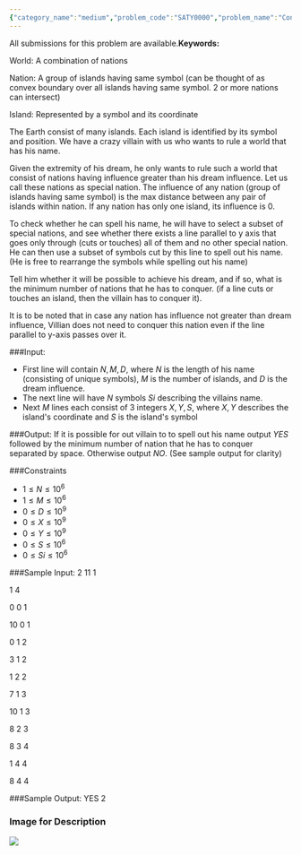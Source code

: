```yaml
---
{"category_name":"medium","problem_code":"SATY0000","problem_name":"Conquer Beyond the Wall","languages_supported":{"0":"C","1":"CPP14","2":"JAVA","3":"PYTH","4":"PYTH 3.6","5":"PYPY","6":"CS2","7":"PAS fpc","8":"PAS gpc","9":"RUBY","10":"PHP","11":"GO","12":"NODEJS","13":"HASK","14":"rust","15":"SCALA","16":"swift","17":"D","18":"PERL","19":"FORT","20":"WSPC","21":"ADA","22":"CAML","23":"ICK","24":"BF","25":"ASM","26":"CLPS","27":"PRLG","28":"ICON","29":"SCM qobi","30":"PIKE","31":"ST","32":"NICE","33":"LUA","34":"BASH","35":"NEM","36":"LISP sbcl","37":"LISP clisp","38":"SCM guile","39":"JS","40":"ERL","41":"TCL","42":"kotlin","43":"PERL6","44":"TEXT","45":"SCM chicken","46":"PYP3","47":"CLOJ","48":"R","49":"COB","50":"FS"},"max_timelimit":"0.5 - 5","source_sizelimit":50000,"problem_author":"aashu_k","problem_tester":null,"date_added":"6-04-2019","tags":{"0":"aashu_k"},"time":{"view_start_date":1554669000,"submit_start_date":1554669000,"visible_start_date":1554669000,"end_date":1735669800},"is_direct_submittable":false,"layout":"problem"}
---
```

<span class="solution-visible-txt">All submissions for this problem are available.</span>**Keywords:**

World: A combination of nations

Nation: A group of islands having same symbol (can be thought of as convex boundary over all islands having same symbol. 2 or more nations can intersect)

Island: Represented by a symbol and its coordinate

The Earth consist of many islands. Each island is identified by its symbol and position. We have a crazy villain with us who wants to rule a world that has his name. 

Given the extremity of his dream, he only wants to rule such a world that consist of nations having influence greater than his dream influence. Let us call these nations as special nation. The influence of any nation (group of islands having same symbol) is the max distance between any pair of islands within nation. If any nation has only one island, its influence is 0. 

To check whether he can spell his name, he will have to select a subset of special nations, and see whether there exists a line parallel to y axis that goes only through (cuts or touches) all of them and no other special nation. He can then use a subset of symbols cut by this line to spell out his name. (He is free to rearrange the symbols while spelling out his name)

Tell him whether it will be possible to achieve his dream, and if so, what is the minimum number of nations that he has to conquer. (if a line cuts or touches an island, then the villain has to conquer it).

It is to be noted that in case any nation has influence not greater than dream influence, Villian does not need to conquer this nation even if the line parallel to y-axis passes over it.

###Input:

- First line will contain $N, M, D$, where $N$ is the length of his name (consisting of unique symbols), $M$ is the number of islands, and $D$ is the dream influence.
- The next line will have $N$ symbols $Si$ describing the villains name. 
- Next $M$ lines each consist of 3 integers $X, Y, S$, where $X, Y$ describes the island's coordinate and $S$ is the island's symbol

###Output:
If it is possible for out villain to to spell out his name output $YES$ followed by the minimum number of nation that he has to conquer separated by space. Otherwise output $NO$. (See sample output for clarity) 

###Constraints 
- $1 \leq N \leq 10^6$
- $1 \leq M \leq 10^6$
- $0 \leq D \leq 10^9$
- $0 \leq X \leq 10^9$
- $0 \leq Y \leq 10^9$
- $0 \leq S \leq 10^6$
- $0 \leq Si \leq 10^6$

###Sample Input:
2 11 1 
 
1 4

0 0 1

10 0 1

0 1 2

3 1 2

1 2 2

7 1 3

10 1 3

8 2 3

8 3 4

1 4 4

8 4 4


###Sample Output:
YES 2

### Image for Description
<img src="https://codechef_shared.s3.amazonaws.com/download/HYC/External_contest_images/ALKH2019/SATY0000/Untitled-Diagram.jpg" />

